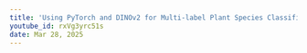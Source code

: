 ```yaml
---
title: 'Using PyTorch and DINOv2 for Multi-label Plant Species Classification'
youtube_id: rxVg3yrc51s
date: Mar 28, 2025
---
```

